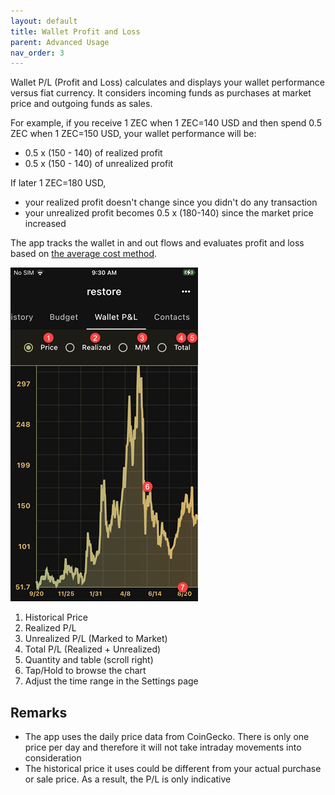 ```yaml
---
layout: default
title: Wallet Profit and Loss
parent: Advanced Usage
nav_order: 3
---
```


Wallet P/L (Profit and Loss) calculates and displays your wallet
performance versus fiat currency. It considers incoming funds
as purchases at market price and outgoing funds as sales.

For example, if you receive 1 ZEC when 1 ZEC=140 USD and then
spend 0.5 ZEC when 1 ZEC=150 USD, your wallet performance will be:

- 0.5 x (150 - 140) of realized profit
- 0.5 x (150 - 140) of unrealized profit

If later 1 ZEC=180 USD,

- your realized profit doesn't change since you didn't do any transaction
- your unrealized profit becomes 0.5 x (180-140) since the market price
increased

The app tracks the wallet in and out flows and evaluates profit and loss
based on [the average cost method](https://en.wikipedia.org/wiki/Average_cost_method).

![PnL](img/IMG_0068.PNG)

1. Historical Price
2. Realized P/L 
3. Unrealized P/L (Marked to Market)
4. Total P/L (Realized + Unrealized)
5. Quantity and table (scroll right)
6. Tap/Hold to browse the chart
7. Adjust the time range in the Settings page

## Remarks

- The app uses the daily price data from CoinGecko. There is only
one price per day and therefore it will not take intraday movements
into consideration
- The historical price it uses could be different from your actual 
purchase or sale price. As a result, the P/L is only indicative
